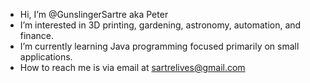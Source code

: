- Hi, I’m @GunslingerSartre aka Peter
- I’m interested in 3D printing, gardening, astronomy, automation, and finance.
- I’m currently learning Java programming focused primarily on small applications.
- How to reach me is via email at sartrelives@gmail.com
